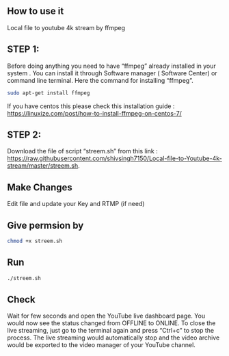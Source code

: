 ## How to use it
Local file to youtube 4k stream by ffmpeg

## STEP 1:

Before doing anything you need to have “ffmpeg” already installed in your system . You can install it through Software manager ( Software Center) or command line terminal. Here the command for installing “ffmpeg”.

```bash
sudo apt-get install ffmpeg
```

If you have centos this please check this installation guide : https://linuxize.com/post/how-to-install-ffmpeg-on-centos-7/

## STEP 2:
Download the file of script “streem.sh” from this link : https://raw.githubusercontent.com/shivsingh7150/Local-file-to-Youtube-4k-stream/master/streem.sh.

## Make Changes

Edit file and update your Key and RTMP (if need)


## Give permsion by 

```bash
chmod +x streem.sh
```

## Run

```bash
./streem.sh
```

## Check

Wait for few seconds and open the YouTube live dashboard page. You would now see the status changed from OFFLINE to ONLINE. To close the live streaming, just go to the terminal again and press “Ctrl+c” to stop the process. The live streaming would automatically stop and the video archive would be exported to the video manager of your YouTube channel.



